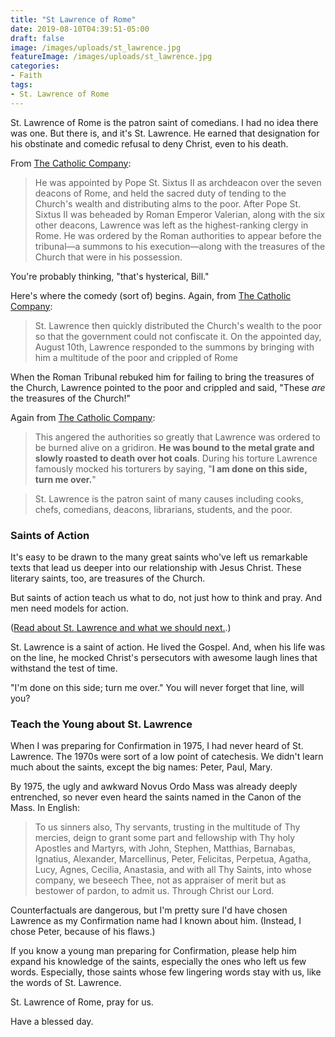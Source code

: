 ```yaml
---
title: "St Lawrence of Rome"
date: 2019-08-10T04:39:51-05:00
draft: false
image: /images/uploads/st_lawrence.jpg
featureImage: /images/uploads/st_lawrence.jpg
categories: 
- Faith
tags:
- St. Lawrence of Rome
---
```

St. Lawrence of Rome is the patron saint of comedians. I had no idea there was one. But there is, and it's St. Lawrence. He earned that designation for his obstinate and comedic refusal to  deny Christ, even to his death. 

From [The Catholic Company](https://www.catholiccompany.com/st-laurence-lawrence-c714/?trk_contact=1UJPB3PSL771MPT7G3JA8S5V8G&aid=3400&utm_campaign=MORNING_OFFERING&trk_sid=JOUVAFHDRFHNRNGBR803V177IS&new=yes&utm_term=http://www.catholiccompany.com/st-laurence-lawrence-c714/&aid=3400&new=yes&engine=email&trk_msg=31CRKRSISV14TAU0S46MMHL430&utm_medium=Email&utm_source=Listrak&engine=email):

> He was appointed by Pope St. Sixtus II as archdeacon over the seven deacons of Rome, and held the sacred duty of tending to the Church's wealth and distributing alms to the poor. After Pope St. Sixtus II was beheaded by Roman Emperor Valerian, along with the six other deacons, Lawrence was left as the highest-ranking clergy in Rome. He was ordered by the Roman authorities to appear before the tribunal—a summons to his execution—along with the treasures of the Church that were in his possession. 

You're probably thinking, "that's hysterical, Bill." 

Here's where the comedy (sort of) begins. Again, from [The Catholic Company](https://www.catholiccompany.com/st-laurence-lawrence-c714/?trk_contact=1UJPB3PSL771MPT7G3JA8S5V8G&aid=3400&utm_campaign=MORNING_OFFERING&trk_sid=JOUVAFHDRFHNRNGBR803V177IS&new=yes&utm_term=http://www.catholiccompany.com/st-laurence-lawrence-c714/&aid=3400&new=yes&engine=email&trk_msg=31CRKRSISV14TAU0S46MMHL430&utm_medium=Email&utm_source=Listrak&engine=email):

> St. Lawrence then quickly distributed the Church's wealth to the poor so that the government could not confiscate it. On the appointed day, August 10th, Lawrence responded to the summons by bringing with him a multitude of the poor and crippled of Rome

When the Roman Tribunal rebuked him for failing to bring the treasures of the Church, Lawrence pointed to the poor and crippled and said, "These _are_ the treasures of the Church!"

Again from [The Catholic Company](https://www.catholiccompany.com/st-laurence-lawrence-c714/?trk_contact=1UJPB3PSL771MPT7G3JA8S5V8G&aid=3400&utm_campaign=MORNING_OFFERING&trk_sid=JOUVAFHDRFHNRNGBR803V177IS&new=yes&utm_term=http://www.catholiccompany.com/st-laurence-lawrence-c714/&aid=3400&new=yes&engine=email&trk_msg=31CRKRSISV14TAU0S46MMHL430&utm_medium=Email&utm_source=Listrak&engine=email):

 > This angered the authorities so greatly that Lawrence was ordered to be burned alive on a gridiron. **He was bound to the metal grate and slowly roasted to death over hot coals**. During his torture Lawrence famously mocked his torturers by saying, "**I am done on this side, turn me over.**" 


> St. Lawrence is the patron saint of many causes including cooks, chefs, comedians, deacons, librarians, students, and the poor.

### Saints of Action

It's easy to be drawn to the many great saints who've left us remarkable texts that lead us deeper into our relationship with Jesus Christ. These literary saints, too, are treasures of the Church. 

But saints of action teach us what to do, not just how to think and pray. And men need models for action. 

([Read about St. Lawrence and what we should next.](https://www.hennessysview.com/2018/08/10/what-should-we-do-next/).)

St. Lawrence is a saint of action. He lived the Gospel. And, when his life was on the line, he mocked Christ's persecutors with awesome laugh lines that withstand the test of time. 

"I'm done on this side; turn me over." You will never forget that line, will you?

### Teach the Young about St. Lawrence

When I was preparing for Confirmation in 1975, I had never heard of St. Lawrence. The 1970s were sort of a low point of catechesis. We didn't learn much about the saints, except the big names: Peter, Paul, Mary. 

By 1975, the ugly and awkward Novus Ordo Mass was already deeply entrenched, so never even heard the saints named in the Canon of the Mass. In English:

> To us sinners also, Thy servants, trusting in the multitude of Thy mercies, deign to grant some part and fellowship with Thy holy Apostles and Martyrs, with John, Stephen, Matthias, Barnabas, Ignatius, Alexander, Marcellinus, Peter, Felicitas, Perpetua, Agatha, Lucy, Agnes, Cecilia, Anastasia, and with all Thy Saints, into whose company, we beseech Thee, not as appraiser of merit but as bestower of pardon, to admit us.  Through Christ our Lord.

Counterfactuals are dangerous, but I'm pretty sure I'd have chosen Lawrence as my Confirmation name had I known about him. (Instead, I chose Peter, because of his flaws.)

If you know a young man preparing for Confirmation, please help him expand his knowledge of the saints, especially the ones who left us few words. Especially, those saints whose few lingering words stay with us, like the words of St. Lawrence.

St. Lawrence of Rome, pray for us.

Have a blessed day. 